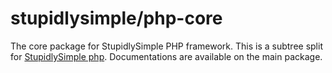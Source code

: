 # stupidlysimple/php-core
The core package for StupidlySimple PHP framework. This is a subtree split for [StupidlySimple php](https://github.com/stupidlysimple/php).
Documentations are available on the main package.
